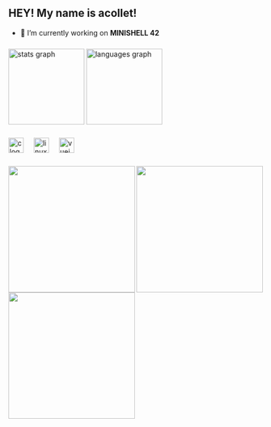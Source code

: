 <h2 align="left">HEY! My name is acollet!</h2>

- 🔭 I’m currently working on **MINISHELL 42**



###

<div align="left">
  <img src="https://github-readme-stats.vercel.app/api?username=aleexcolleet&hide_title=false&hide_rank=false&show_icons=true&include_all_commits=true&count_private=true&disable_animations=false&theme=tokyonight&locale=en&hide_border=false" height="150" alt="stats graph"  />
  <img src="https://github-readme-stats.vercel.app/api/top-langs?username=aleexcolleet&locale=en&hide_title=false&layout=compact&card_width=320&langs_count=5&theme=tokyonight&hide_border=false" height="150" alt="languages graph"  />
</div>

###

<div align="left">
  <img src="https://cdn.jsdelivr.net/gh/devicons/devicon/icons/c/c-original.svg" height="30" alt="c logo"  />
  <img width="12" />
  <img src="https://cdn.jsdelivr.net/gh/devicons/devicon/icons/linux/linux-original.svg" height="30" alt="linux logo"  />
  <img width="12" />
  <img src="https://cdn.jsdelivr.net/gh/devicons/devicon/icons/vuejs/vuejs-original.svg" height="30" alt="vuejs logo"  />
</div>

###

<div align="left">
</div>

###

<div>
    <img align="left" height="250" src="https://64.media.tumblr.com/855ae130b2a557485ea7478400afc101/tumblr_ogjx75GlH51rpdptuo1_r1_500.gifv" />
    <img align="left" height="250" src="https://media.giphy.com/media/v1.Y2lkPTc5MGI3NjExM2d3NWRmMm1vdHl0NXYzZm8zb3Bzb2h6MmNrdzUzeW0ydHJzY2U3bSZlcD12MV9pbnRlcm5hbF9naWZfYnlfaWQmY3Q9Zw/idmjsrW8izZRK/giphy.gif" />
    <img align="up" height="250" src="https://badge.mediaplus.ma/water/acollet-?1337Badge=off" />
</div>

